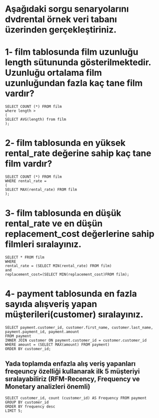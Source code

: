 # Aşağıdaki sorgu senaryolarını dvdrental örnek veri tabanı üzerinden gerçekleştiriniz.

# 1- film tablosunda film uzunluğu length sütununda gösterilmektedir. Uzunluğu ortalama film uzunluğundan fazla kaç tane film vardır?
	SELECT COUNT (*) FROM film
	where length > 
	(
	SELECT AVG(length) from film
	);
# 2- film tablosunda en yüksek rental_rate değerine sahip kaç tane film vardır?
	SELECT COUNT (*) FROM film
	WHERE rental_rate = 
	(
	SELECT MAX(rental_rate) FROM film
	);
	
# 3- film tablosunda en düşük rental_rate ve en düşün replacement_cost değerlerine sahip filmleri sıralayınız.
	SELECT * FROM film
	WHERE 
	rental_rate = (SELECT MIN(rental_rate) FROM film) 
	and 
	replacement_cost=(SELECT MIN(replacement_cost)FROM film);

# 4- payment tablosunda en fazla sayıda alışveriş yapan müşterileri(customer) sıralayınız.
 	SELECT payment.customer_id, customer.first_name, customer.last_name, payment.payment_id, payment.amount
	FROM payment 
	INNER JOIN customer ON payment.customer_id = customer.customer_id 
	WHERE amount = (SELECT MAX(amount) FROM payment)
	ORDER BY customer_id; 
## Yada toplamda enfazla alış veriş yapanları freqeuncy özelliği kullanarak ilk 5 müşteriyi sıralayabiliriz (RFM-Recency, Frequency ve Monetary analizleri önemli)
	SELECT customer_id, count (customer_id) AS Frequency FROM payment
	GROUP BY customer_id
	ORDER BY frequency desc
	LIMIT 5;